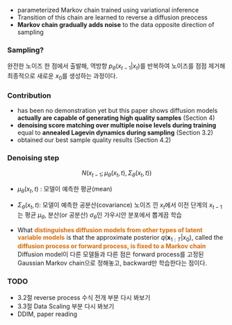 - parameterized Markov chain trained using variational inference
- Transition of this chain are learned to reverse a diffusion preocess
- **Markov chain gradually adds noise** to the data opposite direction of sampling

### Sampling? 
완전한 노이즈 한 점에서 출발해, 역방향 $p_\theta(x_{t-1}|x_t)$를 반복하여 노이즈를 점점 제거해 최종적으로 새로운 $x_0$를 생성하는 과정이다. 

### Contribution
- has been no demonstration yet but this paper shows diffusion models **actually are capable of generating high quality samples** (Section 4) 
- **denoising score matching over multiple noise levels during training** <br>equal to **annealed Lagevin dynamics during sampling** (Section 3.2) 
- obtained our best sample quality results (Section 4.2) 

### Denoising step
$$
N(x_{t−1}​;μ_θ​(x_t​,t),Σ_θ​(x_t​,t))
$$
- $\mu_\theta(x_t, t)$ : 모델이 예측한 평균(mean)
- $\Sigma_\theta(x_t, t)$: 모델이 예측한 공분산(covariance)
노이즈 낀 $x_t$에서 이전 단계의 $x_{t-1}$는 평균 $\mu_\theta$, 분산(or 공분산) $\sigma_\theta$인 가우시안 분포에서 뽑게끔 학습

- What <b><font color="#e36c09">distinguishes diffusion models from other types of latent variable models</font></b> is that the approximate posterior $q(\mathbf{x}_{1:T}|x_0)$, called the <b><font color="#e36c09">diffusion process or forward process, is fixed to a Markov chain</font></b><br>Diffusion model이 다른 모델들과 다른 점은 forward process를 고정된 Gaussian Markov chain으로 정해놓고, backward만 학습한다는 점이다. 

### TODO
- 3.2절 reverse process 수식 전개 부분 다시 봐보기
- 3.3절 Data Scaling 부분 다시 봐보기
- DDIM, paper reading